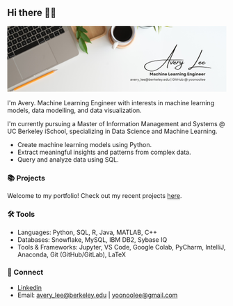 ## Hi there 👋🏻 
![Banner](./avery_lee_ml_banner.png)

I'm Avery. Machine Learning Engineer with interests in machine learning models, data modelling, and data visualization. 

I'm currently pursuing a Master of Information Management and Systems @ UC Berkeley iSchool, specializing in Data Science and Machine Learning. 

* Create machine learning models using Python.
* Extract meaningful insights and patterns from complex data. 
* Query and analyze data using SQL.
  
### 📚 Projects

Welcome to my portfolio! Check out my recent projects [here](https://github.com/yoonoolee/portfolio).

### ️🛠️ Tools

* Languages: Python, SQL, R, Java, MATLAB, C++ 
* Databases: Snowflake, MySQL, IBM DB2, Sybase IQ
* Tools & Frameworks: Jupyter, VS Code, Google Colab, PyCharm, IntelliJ, Anaconda, Git (GitHub/GitLab), LaTeX

### 💬 Connect 

* [Linkedin](https://www.linkedin.com/in/averyaverylee/)
* Email: avery_lee@berkeley.edu | yoonoolee@gmail.com

